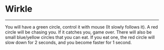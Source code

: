 # Wirkle
***
You will have a green circle, control it with mouse (It slowly follows it). A red circle will be chasing you. If it catches you, game over. There will also be small blue/yellow circles that you can eat. If you eat one, the red circle will slow down for 2 seconds, and you become faster for 1 second.

